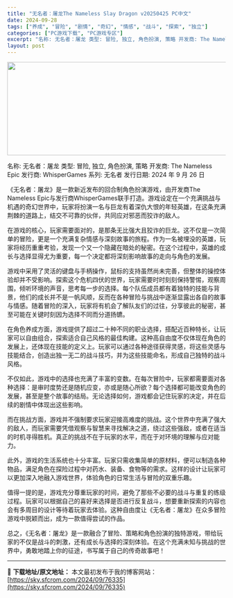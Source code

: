 ```yaml
---
title: "无名者：屠龙The Nameless Slay Dragon v20250425 PC中文"
date: 2024-09-28
tags: ["养成", "冒险", "剧情", "奇幻", "情感", "战斗", "探索", "独立"]
categories: ["PC游戏下载", "PC游戏专区"]
excerpt: "名称: 无名者：屠龙 类型: 冒险, 独立, 角色扮演, 策略 开发商: The Nameless Epic 发行商: WhisperGames 系列: 无名者 发行日期: 2024 年 9 月 26 日 《无名者：屠龙》是一款新近发布的回合制角色扮演游戏，由开发商The Nameless Epic&hellip;"
layout: post
---
```


<img class="aligncenter size-full wp-image-76336" src="https://sky.sfcrom.com/wp-content/uploads/2024/09/2024092802203466.webp" alt="" width="660" height="215" />

名称: 无名者：屠龙
类型: 冒险, 独立, 角色扮演, 策略
开发商: The Nameless Epic
发行商: WhisperGames
系列: 无名者
发行日期: 2024 年 9 月 26 日

《无名者：屠龙》是一款新近发布的回合制角色扮演游戏，由开发商The Nameless Epic与发行商WhisperGames联手打造。游戏设定在一个充满挑战与机遇的奇幻世界中，玩家将扮演一名与巨龙有着深仇大恨的年轻英雄，在这条充满荆棘的道路上，结交不可靠的伙伴，共同应对邪恶而狡诈的敌人。

在游戏的核心，玩家需要面对的，是那条无比强大且狡诈的巨龙。这不仅是一次简单的冒险，更是一个充满复杂情感与深刻故事的旅程。作为一名被埋没的英雄，玩家将经历重重考验，发现一个又一个隐藏在暗处的秘密。在这个过程中，英雄的成长与选择显得尤为重要，每一个决定都将深刻影响故事的走向与角色的发展。

游戏中采用了灵活的键盘与手柄操作，鼠标的支持虽然尚未完善，但整体的操控体验却并不受影响。探索这个危机四伏的世界，玩家需要时时刻刻保持警惕，观察周围，倾听环境的声音，思考每一步的选择。每个队伍成员都有着独特的技能与背景，他们的成长并不是一帆风顺，反而在各种冒险与挑战中逐渐显露出各自的故事与情感。随着冒险的深入，玩家将有机会了解队友们的过往，分享彼此的秘密，甚至可能在关键时刻因为选择不同而分道扬镳。

在角色养成方面，游戏提供了超过二十种不同的职业选择，搭配近百种特长，让玩家可以自由组合，探索适合自己风格的最佳构建。这种高自由度不仅体现在角色的发展上，还体现在技能的定义上。玩家可以通过各种途径获得灵感，将这些灵感与技能结合，创造出独一无二的战斗技巧，并为这些技能命名，形成自己独特的战斗风格。

不仅如此，游戏中的选择也充满了丰富的变数。在每次冒险中，玩家都需要面对各种选择：是审时度势还是随机应变，亦或是随心所欲？每个选择都可能改变角色的发展，甚至是整个故事的结局。无论选择如何，游戏都会记住玩家的决定，并在后续的剧情中体现出这些影响。

而在挑战方面，游戏并不强制要求玩家迎接高难度的挑战。这个世界中充满了强大的敌人，而玩家需要凭借观察与智慧来寻找解决之道，绕过这些强敌，或者在适当的时机寻得胜机。真正的挑战不在于玩家的水平，而在于对环境的理解与应对能力。

此外，游戏的生活系统也十分丰富。玩家只需收集简单的原材料，便可以制造各种物品，满足角色在探险过程中对药水、装备、食物等的需求。这样的设计让玩家可以更加深入地融入游戏世界，体验角色的日常生活与冒险的双重乐趣。

值得一提的是，游戏充分尊重玩家的时间，避免了那些不必要的战斗与重复的练级过程。玩家可以根据自己的喜好来选择是否进行反复战斗，想要重新探索的内容也会有多周目的设计等待着玩家去体验。这种自由度让《无名者：屠龙》在众多冒险游戏中脱颖而出，成为一款值得尝试的作品。

总之，《无名者：屠龙》是一款融合了冒险、策略和角色扮演的独特游戏，带给玩家的不仅是战斗的刺激，还有成长与选择的深刻体验。在这个充满未知与挑战的世界中，勇敢地踏上你的征途，书写属于自己的传奇故事吧！

---
📖 **下载地址/原文地址：** 本文最初发布于我的博客网站：[https://sky.sfcrom.com/2024/09/76335](https://sky.sfcrom.com/2024/09/76335)
